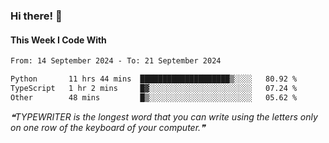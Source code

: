 ### Hi there! 👋

#### This Week I Code With
<!--START_SECTION:waka-->

```txt
From: 14 September 2024 - To: 21 September 2024

Python       11 hrs 44 mins  ████████████████████▒░░░░   80.92 %
TypeScript   1 hr 2 mins     █▓░░░░░░░░░░░░░░░░░░░░░░░   07.24 %
Other        48 mins         █▒░░░░░░░░░░░░░░░░░░░░░░░   05.62 %
```

<!--END_SECTION:waka-->

<!--STARTS_HERE_QUOTE_README-->
<i>❝TYPEWRITER is the longest word that you can write using the letters only on one row of the keyboard of your computer.❞</i>
<!--ENDS_HERE_QUOTE_README-->
